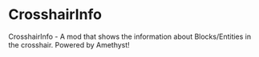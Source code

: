 # CrosshairInfo
CrosshairInfo - A mod that shows the information about Blocks/Entities in the crosshair. Powered by Amethyst!
